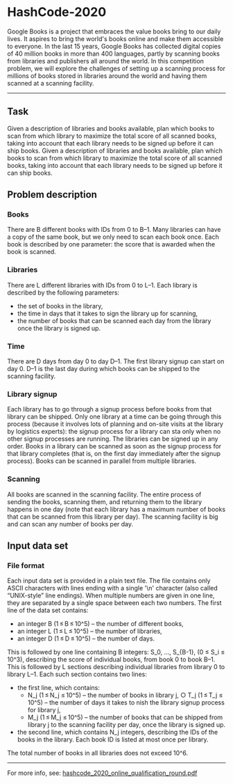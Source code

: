 # **HashCode-2020**
Google Books is a project that embraces the value books bring to our daily lives. It aspires to bring the world's books online and make them accessible to everyone. In the last 15 years, Google Books has collected digital copies of 40 million books in more than 400 languages, partly by scanning books from libraries and publishers all around the world.
In this competition problem, we will explore the challenges of setting up a scanning process for millions of books stored in libraries around the world and having them scanned at a scanning facility.

---
## **Task**
Given a description of libraries and books available, plan which books to scan from which library to maximize the total score of all scanned books, taking into account that each library needs to be signed up before it can ship books.
Given a description of libraries and books available, plan which books to scan from which library to maximize the total score of all scanned books, taking into account that each library needs to be signed up before it can ship books.

## Problem description
### **Books**
There are B different books with IDs from 0 to B–1. Many libraries can have a copy of the same book, but we only need to scan each book once. Each book is described by one parameter: the score that is awarded when the book is scanned.

### **Libraries**
There are L different libraries with IDs from 0 to L–1. Each library is described by the following parameters:
  - the set of books in the library,
  - the time in days that it takes to sign the library up for scanning,
  - the number of books that can be scanned each day from the library once the library is signed up.
  
### Time
There are D days from day 0 to day D–1. The first library signup can start on day 0.
D–1 is the last day during which books can be shipped to the scanning facility.

### **Library signup**
Each library has to go through a signup process before books from that library can be shipped. Only one library at a time can be going through this process (because it involves lots of planning and on-site visits at the library by logistics experts): the signup process for a library can sta  only when no other signup processes are running. The libraries can be signed up in any order.
Books in a library can be scanned as soon as the signup process for that library completes (that is, on the first day immediately after the signup process). Books can be scanned in parallel from multiple libraries.

### **Scanning**
All books are scanned in the scanning facility. The entire process of sending the books, scanning them, and returning them to the library happens in one day (note that each library has a maximum number of books that can be scanned from this library per day). The scanning facility is big and can scan any number of books per day.

## Input data set
### **File format**
Each input data set is provided in a plain text file. The file contains only ASCII characters with lines ending with a single '\n' character (also called “UNIX-style” line endings). When multiple numbers are given in one line, they are separated by a single space between each two numbers.
The first line of the data set contains:
  - an integer B (1 ≤ B ≤ 10^5) – the number of different books, 
  - an integer L (1 ≤ L ≤ 10^5) – the number of libraries,
  - an integer D (1 ≤ D ≤ 10^5) – the number of days.

This is followed by one line containing B integers: S_0, …, S_{B-1}, (0 ≤ S_i ≤ 10^3), describing the score of individual books, from book 0 to book B–1.
This is followed by L sections describing individual libraries from library 0 to library L–1. Each such section contains two lines:
  - the first line, which contains:
    - N_j (1 ≤ N_j ≤ 10^5) – the number of books in library j, ○ T_j (1 ≤ T_j ≤ 10^5) – the number of days it takes to  nish the library signup process for library j,
    - M_j (1 ≤ M_j ≤ 10^5) – the number of books that can be shipped from library j to the scanning facility per day, once the library is signed up.
  - the second line, which contains N_j integers, describing the IDs of the books in the library. Each book ID is listed at most once per library.

The total number of books in all libraries does not exceed 10^6.

---
For more info, see: [hashcode_2020_online_qualification_round.pdf](https://github.com/ChabbakiAymane/HashCode-2020/blob/main/hashcode_2020_online_qualification_round.pdf)
